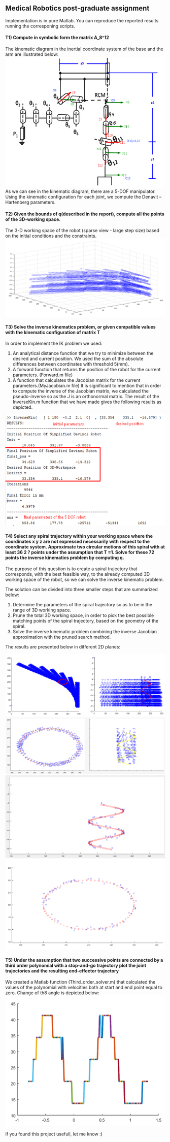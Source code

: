 ## Medical Robotics post-graduate assignment
Implementation is in pure Matlab. You can reproduce the reported results running the corresponing scripts.

#### T1) Compute in symbolic form the matrix A_8^12
The kinematic diagram in the inertial coordinate system of the base and the arm are illustrated below:
![Alt text](./figures/t1.png?raw=true "t1")
As we can see in the kinematic diagram, there are a 5-DOF manipulator. Using the kinematic configuration for each joint, we compute the Denavit – Hartenberg parameters.


#### T2) Given the bounds of q(described in the report), compute all the points of the 3D-working space.
The 3-D working space of the robot (sparse view - large step size) based on the initial conditions and the constraints.
![Alt text](./figures/t2.png?raw=true "t2")


#### T3) Solve the inverse kinematics problem, or given compatible values with the kinematic configuration of matrix T
In order to implement the IK problem we used:  
1) An analytical distance function that we try to minimize between the desired 
and current position. We used the sum of the absolute differences between 
coordinates with threshold 5(mm). 
2) A forward function that returns the position of the robot for the current 
parameters. (Forward.m file) 
3) A function that calculates the Jacobian matrix for the current 
parameters.(MyJacobian.m file) 
It is significant to mention that in order to compute the inverse of the Jacobian 
matrix, we calculated the pseudo-inverse so as the J is an orthonormal matrix. 
The result of the InverseKin.m function that we have made gives the following results 
as depicted.

![Alt text](./figures/t3.png?raw=true "t3")


#### T4) Select any spiral trajectory within your working space where the coordinates x y z are not expressed necessarily with respect to the coordinate system. Approximate two circular motions of this spiral with at least 36 2 ? points under the assumption that T =1. Solve for these 72 points the inverse kinematics problem by computing q.

The purpose of this question is to create a spiral trajectory that corresponds, with the best 
feasible way, to the already computed 3D working space of the robot, so we can solve the 
inverse kinematic problem.

The solution can be divided into three smaller steps that are summarized below: 
1. Determine the parameters of the spiral trajectory so as to be in the range of 3D 
working space. 
2. Prune the total 3D working space, in order to pick the best possible matching points 
of the spiral trajectory, based on the geometry of the spiral. 
3. Solve the inverse kinematic problem combining the inverse Jacobian approximation 
with the pruned search method. 

The results are presented below in different 2D planes:

![Alt text](./figures/t4a.png?raw=true "t4a")
![Alt text](./figures/t4b.png?raw=true "t4b")
![Alt text](./figures/t4c.png?raw=true "t4c")
![Alt text](./figures/t4d.png?raw=true "t4d")



#### T5) Under the assumption that two successive points are connected by a third order polynomial with a stop-and-go trajectory plot the joint trajectories and the resulting end-effector trajectory

We created a Matlab function (Third_order_solver.m) that calculated the values of the polynomial with velocities 
both at start and end point equal to zero. Change of th8 angle is depicted below:  
![Alt text](./figures/t5.png?raw=true "t5")


If you found this project usefull, let me know :)
